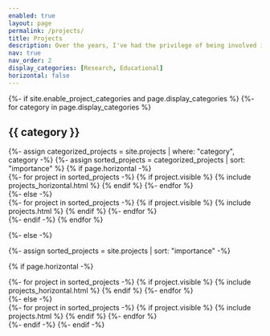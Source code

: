 ```yaml
---
enabled: true
layout: page
permalink: /projects/
title: Projects
description: Over the years, I've had the privilege of being involved in a wide range of exciting and cool projects. Below I list some noteworthy ones that I have had the opportunity to work on.
nav: true
nav_order: 2
display_categories: [Research, Educational]
horizontal: false
---
```


[//]: # (Could be cool to do Aucos AG projects as well)

<!-- pages/projects.md -->
<div class="projects">
{%- if site.enable_project_categories and page.display_categories %}
  <!-- Display categorized projects -->
  {%- for category in page.display_categories %}
  <h2 class="category">{{ category }}</h2>
  {%- assign categorized_projects = site.projects | where: "category", category -%}
  {%- assign sorted_projects = categorized_projects | sort: "importance" %}
  <!-- Generate cards for each project -->
  {% if page.horizontal -%}
  <div class="container">
    <div class="row row-cols-2">
    {%- for project in sorted_projects -%}
    {% if project.visible %}
      {% include projects_horizontal.html %}
    {% endif %}
    {%- endfor %}
    </div>
  </div>
  {%- else -%}
  <div class="grid">
    {%- for project in sorted_projects -%}
    {% if project.visible %}
      {% include projects.html %}
    {% endif %}
    {%- endfor %}
  </div>
  {%- endif -%}
  {% endfor %}

{%- else -%}
<!-- Display projects without categories -->
  {%- assign sorted_projects = site.projects | sort: "importance" -%}
  <!-- Generate cards for each project -->
  {% if page.horizontal -%}
  <div class="container">
    <div class="row row-cols-2">
    {%- for project in sorted_projects -%}
    {% if project.visible %}
      {% include projects_horizontal.html %}
    {% endif %}
    {%- endfor %}
    </div>
  </div>
  {%- else -%}
  <div class="grid">
    {%- for project in sorted_projects -%}
    {% if project.visible %}
      {% include projects.html %}
    {% endif %}
    {%- endfor %}
  </div>
  {%- endif -%}
{%- endif -%}
</div>
